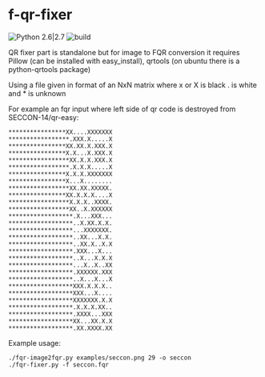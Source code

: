 f-qr-fixer
=========

![Python 2.6|2.7](https://img.shields.io/badge/python-2.6|2.7-green.svg) ![build](https://travis-ci.org/Fmakdemir/f-qr-fixer.svg?branch=master)

QR fixer part is standalone but for image to FQR conversion it requires Pillow (can be installed with easy_install), qrtools (on ubuntu there is a python-qrtools package)

Using a file given in format of an NxN matrix where x or X is black . is white and * is unknown

For example an fqr input where left side of qr code is destroyed from SECCON-14/qr-easy:

```
****************XX....XXXXXXX
*****************.XXX.X.....X
****************XX.XX.X.XXX.X
****************X.X...X.XXX.X
*****************XX.X.X.XXX.X
*****************.X.X.X.....X
****************X.X.X.XXXXXXX
****************X...X........
*****************XX.XX.XXXXX.
****************XX.X.X.X....X
*****************X.X.X..XXXX.
*****************XX..X.XXXXXX
******************.X...XXX...
******************..X.XX.X.X.
******************...XXXXXXX.
******************..XX...X.X.
******************..XX.X..X.X
******************.XXX...X...
******************..X...X.X.X
******************...X..X..XX
******************.XXXXXX.XXX
******************..X...X...X
******************XXX.X.X.X..
******************XXX...X....
******************XXXXXXX.X.X
******************.X.X.X.XX..
******************.XXXX...XXX
******************XX...XX.X.X
******************.XX.XXXX.XX
```


Example usage:
```
./fqr-image2fqr.py examples/seccon.png 29 -o seccon
./fqr-fixer.py -f seccon.fqr
```
